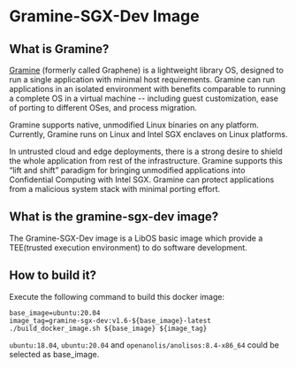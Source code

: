 # Gramine-SGX-Dev Image

## What is Gramine?

[Gramine](https://github.com/gramineproject/gramine) (formerly called Graphene) is a lightweight library OS, designed to run a single application 
with minimal host requirements. Gramine can run applications in an isolated environment with benefits
 comparable to running a complete OS in a virtual machine -- including guest customization, ease of 
 porting to different OSes, and process migration.

Gramine supports native, unmodified Linux binaries on any platform. Currently, Gramine runs on Linux 
and Intel SGX enclaves on Linux platforms.

In untrusted cloud and edge deployments, there is a strong desire to shield the whole application 
from rest of the infrastructure. Gramine supports this “lift and shift” paradigm for bringing 
unmodified applications into Confidential Computing with Intel SGX. Gramine can protect applications 
from a malicious system stack with minimal porting effort.

## What is the gramine-sgx-dev image?

The Gramine-SGX-Dev image is a LibOS basic image which provide a TEE(trusted execution environment) 
to do software development.

## How to build it?

Execute the following command to build this docker image:
```
base_image=ubuntu:20.04
image_tag=gramine-sgx-dev:v1.6-${base_image}-latest
./build_docker_image.sh ${base_image} ${image_tag}
```

`ubuntu:18.04`, `ubuntu:20.04` and `openanolis/anolisos:8.4-x86_64` could be selected as base_image.
